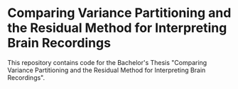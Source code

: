 # Comparing Variance Partitioning and the Residual Method for Interpreting Brain Recordings

This repository contains code for the Bachelor's Thesis "Comparing Variance Partitioning and the Residual Method for Interpreting Brain Recordings".
